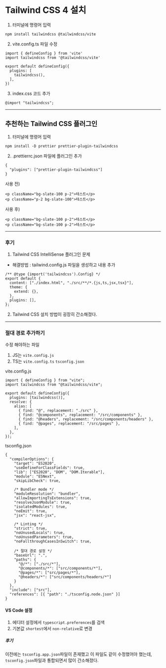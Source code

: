 # Tailwind CSS 4 설치

1. 터미널에 명령어 입력

```
npm install tailwindcss @tailwindcss/vite
```

2. vite.config.ts 파일 수정

```
import { defineConfig } from 'vite'
import tailwindcss from '@tailwindcss/vite'

export default defineConfig({
  plugins: [
    tailwindcss(),
  ],
})
```

3. index.css 코드 추가

```
@import "tailwindcss";
```

---

## 추천하는 Tailwind CSS 플러그인

1. 터미널에 명령어 입력

```
npm install -D prettier prettier-plugin-tailwindcss
```

2. .prettierrc.json 파일에 플러그인 추가

```
{
  "plugins": ["prettier-plugin-tailwindcss"]
}
```

사용 전)

```
<p className="bg-slate-100 p-2">테스트</p>
<p className="p-2 bg-slate-100">테스트</p>
```

사용 후)

```
<p className="bg-slate-100 p-2">테스트</p>
<p className="bg-slate-100 p-2">테스트</p>
```

---

### 후기

1. Tailwind CSS IntelliSense 플러그인 문제

- 해결방법 : tailwind.config.js 파일을 생성하고 내용 추가

```
/** @type {import('tailwindcss').Config} */
export default {
  content: ["./index.html", "./src/**/*.{js,ts,jsx,tsx}"],
  theme: {
    extend: {},
  },
  plugins: [],
};
```

2. Tailwind CSS 설치 방법이 굉장히 간소해졌다.

---

### 절대 경로 추가하기

수정 해야하는 파일

1. JS는 `vite.config.js`
2. TS는 `vite.config.ts` `tsconfig.json`

vite.config.js

```
import { defineConfig } from "vite";
import tailwindcss from "@tailwindcss/vite";

export default defineConfig({
  plugins: [tailwindcss()],
  resolve: {
    alias: [
      { find: "@", replacement: "./src" },
      { find: "@components", replacement: "/src/components" },
      { find: "@headers", replacement: "/src/components/headers" },
      { find: "@pages", replacement: "/src/pages" },
    ],
  },
});

```

tsconfig.json

```
{
  "compilerOptions": {
    "target": "ES2020",
    "useDefineForClassFields": true,
    "lib": ["ES2020", "DOM", "DOM.Iterable"],
    "module": "ESNext",
    "skipLibCheck": true,

    /* Bundler mode */
    "moduleResolution": "bundler",
    "allowImportingTsExtensions": true,
    "resolveJsonModule": true,
    "isolatedModules": true,
    "noEmit": true,
    "jsx": "react-jsx",

    /* Linting */
    "strict": true,
    "noUnusedLocals": true,
    "noUnusedParameters": true,
    "noFallthroughCasesInSwitch": true,

    /* 절대 경로 설정 */
    "baseUrl": ".",
    "paths": {
      "@/*": ["./src/*"],
      "@components/*": ["src/components/*"],
      "@pages/*": ["src/pages/*"],
      "@headers/*": ["src/components/headers/*"]
    }
  },
  "include": ["src"],
  "references": [{ "path": "./tsconfig.node.json" }]
}

```

#### VS Code 설정

1. 에디터 설정에서 `typescript.preferences`를 검색
2. 기본값 `shortest`에서 `non-relative`로 변경

##### 후기

이전에는 `tsconfig.app.json`파일이 존재했고 이 파일도 같이 수정했어야 했는데,
`tsconfig.json`파일과 통합되면서 많이 간소해졌다.
